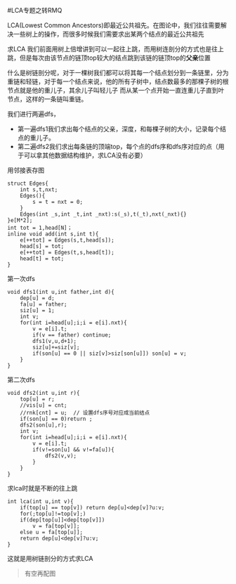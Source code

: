 #LCA专题之转RMQ

LCA(Lowest Common Ancestors)即最近公共祖先。在图论中，我们往往需要解决一些树上的操作，而很多时候我们需要求出某两个结点的最近公共祖先

求LCA 我们前面用树上倍增讲到可以一起往上跳，而用树连剖分的方式也是往上跳，但是每次由该节点的链顶top较大的结点跳到该链的链顶top的<strong>父亲</strong>位置

什么是树链剖分呢，对于一棵树我们都可以将其每一个结点划分到一条链里，分为重链和轻链，对于每一个结点来说，他的所有子树中，结点数最多的那棵子树的根节点就是他的重儿子，其余儿子叫轻儿子
而从某一个点开始一直连重儿子直到叶节点，这样的一条链叫重链。

我们进行两遍dfs，
- 第一遍dfs1我们求出每个结点的父亲，深度，和每棵子树的大小，记录每个结点的重儿子。
- 第二遍dfs2我们求出每条链的顶端top，每个点的dfs序和dfs序对应的点（用于可以拿其他数据结构维护，求LCA没有必要）

用邻接表存图
>
	struct Edges{
		int s,t,nxt;
		Edges(){
			s = t = nxt = 0;
		}
		Edges(int _s,int _t,int _nxt):s(_s),t(_t),nxt(_nxt){}
	}e[M*2];
	int tot = 1,head[N]；
	inline void add(int s,int t){
		e[++tot] = Edges(s,t,head[s]);
		head[s] = tot;
		e[++tot] = Edges(t,s,head[t]);
		head[t] = tot;
	}

第一次dfs
>
	void dfs1(int u,int father,int d){
		dep[u] = d;
		fa[u] = father;
		siz[u] = 1;
		int v;
		for(int i=head[u];i;i = e[i].nxt){
			v = e[i].t;
			if(v == father) continue;
			dfs1(v,u,d+1);
			siz[u]+=siz[v];
			if(son[u] == 0 || siz[v]>siz[son[u]]) son[u] = v;
		}
	}

第二次dfs
>
	void dfs2(int u,int r){
		top[u] = r;
		//vis[u] = cnt;
		//rnk[cnt] = u;  // 设置dfs序号对应成当前结点
		if(son[u] == 0)return ;
		dfs2(son[u],r);
		int v;
		for(int i=head[u];i;i = e[i].nxt){
			v = e[i].t;
			if(v!=son[u] && v!=fa[u]){
				dfs2(v,v);
			}
		}
	}

求lca时就是不断的往上跳
>
	int lca(int u,int v){
		if(top[u] == top[v]) return dep[u]<dep[v]?u:v;
		for(;top[u]!=top[v];)
		if(dep[top[u]]<dep[top[v]]) 
			v = fa[top[v]];
		else u = fa[top[u]];
		return dep[u]<dep[v]?u:v;
	}

这就是用树链剖分的方式求LCA

>有空再配图